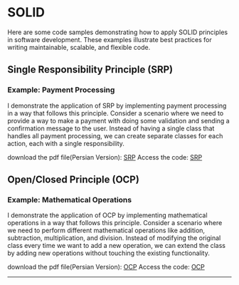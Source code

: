# SOLID
Here are some code samples demonstrating how to apply SOLID principles in software development. These examples illustrate best practices for writing maintainable, scalable, and flexible code.

## Single Responsibility Principle (SRP)

### Example: Payment Processing
I demonstrate the application of SRP by implementing payment processing in a way that follows this principle.
Consider a scenario where we need to provide a way to make a payment with doing some validation and sending a confirmation message to the user.
Instead of having a single class that handles all payment processing, we can create separate classes for each action, each with a single responsibility.

download the pdf file(Persian Version): [SRP](https://github.com/CodeSpresso-dev/SOLIDCodeExamplesHub/tree/main/SOLID/src/main/resources/SOLID-SRP.pdf)
Access the code: [SRP](https://github.com/CodeSpresso-dev/SOLIDCodeExamplesHub/tree/main/SOLID/src/main/java/ir/mehdi/ood/solid/srp)

## Open/Closed Principle (OCP)

### Example: Mathematical Operations
I demonstrate the application of OCP by implementing mathematical operations in a way that follows this principle.
Consider a scenario where we need to perform different mathematical operations like addition, subtraction, multiplication, and division.
Instead of modifying the original class every time we want to add a new operation, we can extend the class by adding new operations without touching the existing functionality.

download the pdf file(Persian Version): [OCP](https://github.com/CodeSpresso-dev/SOLIDCodeExamplesHub/tree/main/SOLID/src/main/resources/OCP.pdf)
Access the code: [OCP](https://github.com/CodeSpresso-dev/SOLIDCodeExamplesHub/tree/main/SOLID/src/main/java/ir/mehdi/ood/solid/ocp)

---
